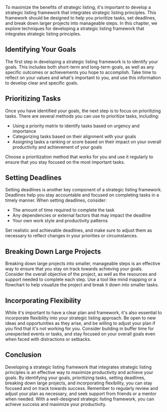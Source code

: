 
To maximize the benefits of strategic listing, it's important to develop a strategic listing framework that integrates strategic listing principles. This framework should be designed to help you prioritize tasks, set deadlines, and break down larger projects into manageable steps. In this chapter, we explore techniques for developing a strategic listing framework that integrates strategic listing principles.

Identifying Your Goals
----------------------

The first step in developing a strategic listing framework is to identify your goals. This includes both short-term and long-term goals, as well as any specific outcomes or achievements you hope to accomplish. Take time to reflect on your values and what's important to you, and use this information to develop clear and specific goals.

Prioritizing Tasks
------------------

Once you have identified your goals, the next step is to focus on prioritizing tasks. There are several methods you can use to prioritize tasks, including:

* Using a priority matrix to identify tasks based on urgency and importance
* Categorizing tasks based on their alignment with your goals
* Assigning tasks a ranking or score based on their impact on your overall productivity and achievement of your goals

Choose a prioritization method that works for you and use it regularly to ensure that you stay focused on the most important tasks.

Setting Deadlines
-----------------

Setting deadlines is another key component of a strategic listing framework. Deadlines help you stay accountable and focused on completing tasks in a timely manner. When setting deadlines, consider:

* The amount of time required to complete the task
* Any dependencies or external factors that may impact the deadline
* Your own work style and productivity patterns

Set realistic and achievable deadlines, and make sure to adjust them as necessary to reflect changes in your priorities or circumstances.

Breaking Down Large Projects
----------------------------

Breaking down large projects into smaller, manageable steps is an effective way to ensure that you stay on track towards achieving your goals. Consider the overall objective of the project, as well as the resources and support needed to complete each step. Use a tool like mind mapping or a flowchart to help visualize the project and break it down into smaller tasks.

Incorporating Flexibility
-------------------------

While it's important to have a clear plan and framework, it's also essential to incorporate flexibility into your strategic listing approach. Be open to new ideas and opportunities as they arise, and be willing to adjust your plan if you find that it's not working for you. Consider building in buffer time for unexpected events or tasks, and stay focused on your overall goals even when faced with distractions or setbacks.

Conclusion
----------

Developing a strategic listing framework that integrates strategic listing principles is an effective way to maximize productivity and achieve your goals. By identifying your goals, prioritizing tasks, setting deadlines, breaking down large projects, and incorporating flexibility, you can stay focused and on track towards success. Remember to regularly review and adjust your plan as necessary, and seek support from friends or a mentor when needed. With a well-designed strategic listing framework, you can achieve success and maximize your productivity.
